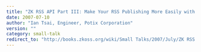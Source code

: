 ```yaml
---
title: "ZK RSS API Part III: Make Your RSS Publishing More Easily with ZK"
date: 2007-07-10
author: "Ian Tsai, Engineer, Potix Corporation"
version: ""
category: small-talk
redirect_to: "http://books.zkoss.org/wiki/Small Talks/2007/July/ZK RSS API Part III: Make Your RSS Publishing More Easily with ZK"
---
```

